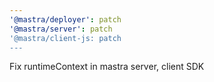 ```yaml
---
'@mastra/deployer': patch
'@mastra/server': patch
'@mastra/client-js: patch
---
```


Fix runtimeContext in mastra server, client SDK
